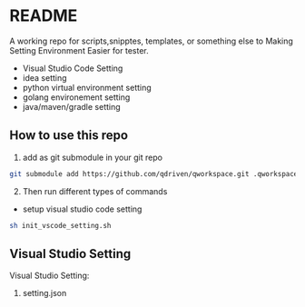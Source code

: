 # README

A working repo for scripts,snipptes, templates, or something else to Making Setting Environment Easier for tester.

- Visual Studio Code Setting
- idea setting
- python virtual environment setting
- golang environement setting 
- java/maven/gradle setting

## How to use this repo

1. add as git submodule in your git repo 

```sh
git submodule add https://github.com/qdriven/qworkspace.git .qworkspace
```
2. Then run different types of commands

- setup visual studio code setting

```sh
sh init_vscode_setting.sh
```

## Visual Studio Setting 

Visual Studio Setting:

1. setting.json




